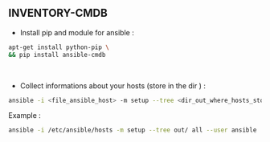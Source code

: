 ## INVENTORY-CMDB

* Install pip and module for ansible :
```bash
apt-get install python-pip \
&& pip install ansible-cmdb
```
<br>

* Collect informations about your hosts (store in the dir <out>) :
```bash
ansible -i <file_ansible_host> -m setup --tree <dir_out_where_hosts_store> <group_of_host> --user <user_use_for_connexion>
```
Example :
```bash
ansible -i /etc/ansible/hosts -m setup --tree out/ all --user ansible
```

